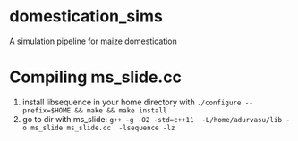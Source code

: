 # domestication_sims
A simulation pipeline for maize domestication

# Compiling ms_slide.cc
1. install libsequence in your home directory with `./configure --prefix=$HOME && make && make install`
2. go to dir with ms_slide: `g++ -g -O2 -std=c++11  -L/home/adurvasu/lib -o ms_slide ms_slide.cc  -lsequence -lz`
